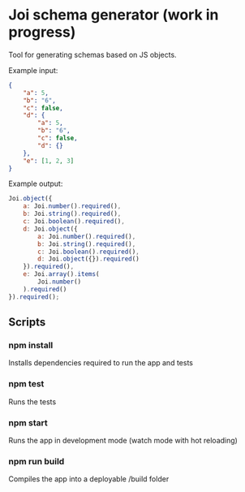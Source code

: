 # Joi schema generator (work in progress)

Tool for generating schemas based on JS objects.

Example input:

```json
{
    "a": 5,
    "b": "6",
    "c": false,
    "d": {
        "a": 5,
        "b": "6",
        "c": false,
        "d": {}
    },
    "e": [1, 2, 3]
}
```

Example output:

```javascript
Joi.object({
    a: Joi.number().required(),
    b: Joi.string().required(),
    c: Joi.boolean().required(),
    d: Joi.object({
        a: Joi.number().required(),
        b: Joi.string().required(),
        c: Joi.boolean().required(),
        d: Joi.object({}).required()
    }).required(),
    e: Joi.array().items(
        Joi.number()
    ).required()
}).required();
```

## Scripts

### npm install

Installs dependencies required to run the app and tests

### npm test

Runs the tests

### npm start

Runs the app in development mode (watch mode with hot reloading)

### npm run build

Compiles the app into a deployable /build folder
